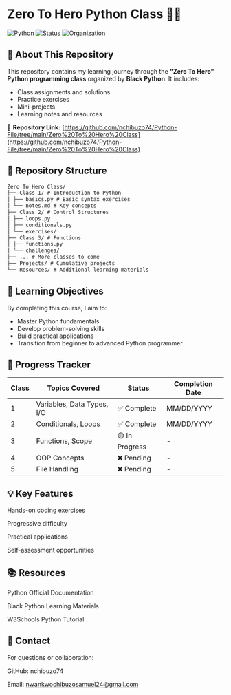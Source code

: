# Zero To Hero Python Class 🚀🐍

![Python](https://img.shields.io/badge/Python-3.8%2B-blue?logo=python&logoColor=white)
![Status](https://img.shields.io/badge/Status-In%20Progress-yellow)
![Organization](https://img.shields.io/badge/Organized_By-Black_Python-black)

## 📌 About This Repository
This repository contains my learning journey through the **"Zero To Hero" Python programming class** organized by **Black Python**. It includes:
- Class assignments and solutions
- Practice exercises
- Mini-projects
- Learning notes and resources

🔗 **Repository Link:** [https://github.com/nchibuzo74/Python-File/tree/main/Zero%20To%20Hero%20Class](https://github.com/nchibuzo74/Python-File/tree/main/Zero%20To%20Hero%20Class)


## 📂 Repository Structure
```markdown
Zero To Hero Class/
├── Class 1/ # Introduction to Python
│ ├── basics.py # Basic syntax exercises
│ └── notes.md # Key concepts
├── Class 2/ # Control Structures
│ ├── loops.py
│ ├── conditionals.py
│ └── exercises/
├── Class 3/ # Functions
│ ├── functions.py
│ └── challenges/
├── ... # More classes to come
├── Projects/ # Cumulative projects
└── Resources/ # Additional learning materials
```

## 🎯 Learning Objectives
By completing this course, I aim to:
- Master Python fundamentals
- Develop problem-solving skills
- Build practical applications
- Transition from beginner to advanced Python programmer


## 📆 Progress Tracker
| Class | Topics Covered | Status | Completion Date |
|-------|----------------|--------|-----------------|
| 1 | Variables, Data Types, I/O | ✅ Complete | MM/DD/YYYY |
| 2 | Conditionals, Loops | ✅ Complete | MM/DD/YYYY |
| 3 | Functions, Scope | 🟡 In Progress | - |
| 4 | OOP Concepts | ❌ Pending | - |
| 5 | File Handling | ❌ Pending | - |


## 💡 Key Features
Hands-on coding exercises

Progressive difficulty

Practical applications

Self-assessment opportunities

## 📚 Resources
Python Official Documentation

Black Python Learning Materials

W3Schools Python Tutorial

## 📧 Contact
For questions or collaboration:

GitHub: nchibuzo74

Email: nwankwochibuzosamuel24@gmail.com

